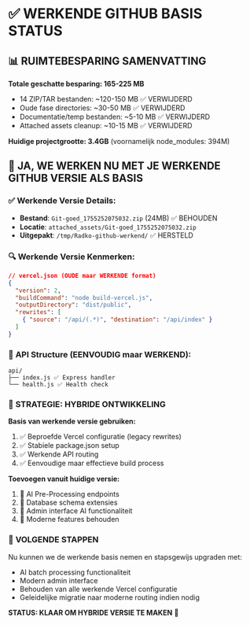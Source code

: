# ✅ WERKENDE GITHUB BASIS STATUS

## 📊 RUIMTEBESPARING SAMENVATTING

**Totale geschatte besparing: 165-225 MB**
- 14 ZIP/TAR bestanden: ~120-150 MB ✅ VERWIJDERD
- Oude fase directories: ~30-50 MB ✅ VERWIJDERD  
- Documentatie/temp bestanden: ~5-10 MB ✅ VERWIJDERD
- Attached assets cleanup: ~10-15 MB ✅ VERWIJDERD

**Huidige projectgrootte: 3.4GB** (voornamelijk node_modules: 394M)

## 🎯 JA, WE WERKEN NU MET JE WERKENDE GITHUB VERSIE ALS BASIS

### ✅ **Werkende Versie Details:**
- **Bestand**: `Git-goed_1755252075032.zip` (24MB) ✅ BEHOUDEN
- **Locatie**: `attached_assets/Git-goed_1755252075032.zip`  
- **Uitgepakt**: `/tmp/Radko-github-werkend/` ✅ HERSTELD

### 🔍 **Werkende Versie Kenmerken:**
```json
// vercel.json (OUDE maar WERKENDE format)
{
  "version": 2,
  "buildCommand": "node build-vercel.js",
  "outputDirectory": "dist/public",
  "rewrites": [
    { "source": "/api/(.*)", "destination": "/api/index" }
  ]
}
```

### 📁 **API Structure (EENVOUDIG maar WERKEND):**
```
api/
├── index.js ✅ Express handler
└── health.js ✅ Health check
```

### 🎯 **STRATEGIE: HYBRIDE ONTWIKKELING**

**Basis van werkende versie gebruiken:**
1. ✅ Beproefde Vercel configuratie (legacy rewrites)
2. ✅ Stabiele package.json setup  
3. ✅ Werkende API routing
4. ✅ Eenvoudige maar effectieve build process

**Toevoegen vanuit huidige versie:**
1. 🔄 AI Pre-Processing endpoints
2. 🔄 Database schema extensies  
3. 🔄 Admin interface AI functionaliteit
4. 🔄 Moderne features behouden

### 🚀 **VOLGENDE STAPPEN**

Nu kunnen we de werkende basis nemen en stapsgewijs upgraden met:
- AI batch processing functionaliteit
- Modern admin interface  
- Behouden van alle werkende Vercel configuratie
- Geleidelijke migratie naar moderne routing indien nodig

**STATUS: KLAAR OM HYBRIDE VERSIE TE MAKEN** 🎯